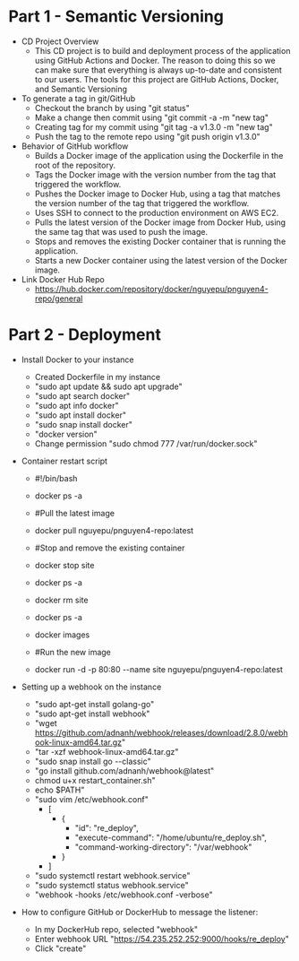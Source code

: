 # Part 1 - Semantic Versioning 
- CD Project Overview 
    - This CD project is to build and deployment process of the application using GitHub Actions and Docker. The reason to doing this so we can make sure that everything is always up-to-date and consistent to our users. The tools for this project are GitHub Actions, Docker, and Semantic Versioning
- To generate a tag in git/GitHub
    - Checkout the branch by using "git status"
    - Make a change then commit using "git commit -a -m "new tag"
    - Creating tag for my commit using "git tag -a v1.3.0 -m "new tag"
    - Push the tag to the remote repo using "git push origin v1.3.0"
- Behavior of GitHub workflow
    - Builds a Docker image of the application using the Dockerfile in the root of the repository.
    - Tags the Docker image with the version number from the tag that triggered the workflow.
    - Pushes the Docker image to Docker Hub, using a tag that matches the version number of the tag that triggered the workflow.
    - Uses SSH to connect to the production environment on AWS EC2.
    - Pulls the latest version of the Docker image from Docker Hub, using the same tag that was used to push the image.
    - Stops and removes the existing Docker container that is running the application.
    - Starts a new Docker container using the latest version of the Docker image.
- Link Docker Hub Repo
    - https://hub.docker.com/repository/docker/nguyepu/pnguyen4-repo/general    


# Part 2 - Deployment
- Install Docker to your instance
    - Created Dockerfile in my instance
    - "sudo apt update && sudo apt upgrade"
    - "sudo apt search docker"
    - "sudo apt info docker"
    - "sudo apt install docker"
    - "sudo snap install docker" 
    - "docker version"
    - Change permission "sudo chmod 777 /var/run/docker.sock"

- Container restart script
    - #!/bin/bash

    - docker ps -a

    - #Pull the latest image
    - docker pull nguyepu/pnguyen4-repo:latest

    - #Stop and remove the existing container
    - docker stop site
    - docker ps -a
    - docker rm site
    - docker ps -a
    - docker images

    - #Run the new image
    - docker run -d -p 80:80 --name site nguyepu/pnguyen4-repo:latest

- Setting up a webhook on the instance 
    - "sudo apt-get install golang-go"
    - "sudo apt-get install webhook"
    - "wget https://github.com/adnanh/webhook/releases/download/2.8.0/webhook-linux-amd64.tar.gz"
    - "tar -xzf webhook-linux-amd64.tar.gz"
    - "sudo snap install go --classic"
    - "go install github.com/adnanh/webhook@latest"
    - chmod u+x restart_container.sh"
    - echo $PATH"
    - "sudo vim /etc/webhook.conf"
        - [
            - {
                - "id": "re_deploy",
                - "execute-command": "/home/ubuntu/re_deploy.sh",
                - "command-working-directory": "/var/webhook"
            - }
        - ]
    - "sudo systemctl restart webhook.service"
    - "sudo systemctl status webhook.service"    
    - "webhook -hooks /etc/webhook.conf -verbose"

- How to configure GitHub or DockerHub to message the listener:
    - In my DockerHub repo, selected "webhook" 
    - Enter webhook URL "https://54.235.252.252:9000/hooks/re_deploy"
    - Click "create"

